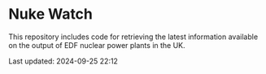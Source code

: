 # Nuke Watch

This repository includes code for retrieving the latest information available on the output of EDF nuclear power plants in the UK.

Last updated: 2024-09-25 22:12